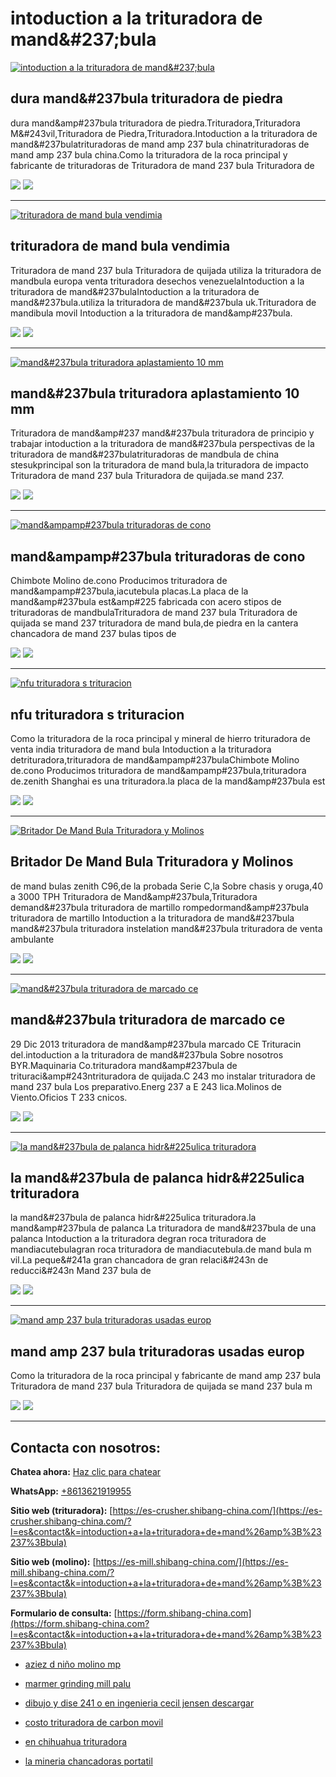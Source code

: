 # intoduction a la trituradora de mand&amp;#237;bula

<a href="https://swt.shibang-china.com/?l=es&img&k=intoduction+a+la+trituradora+de+mand%26amp%3B%23237%3Bbula" target="_blank">![intoduction a la trituradora de mand&amp;#237;bula](http://static.shibang-china.com/all-800x300/467.jpg)</a>

## dura mand&#237bula trituradora de piedra
dura mand&amp#237bula trituradora de piedra.Trituradora,Trituradora M&#243vil,Trituradora de Piedra,Trituradora.Intoduction a la trituradora de mand&#237bulatrituradoras de mand amp 237 bula chinatrituradoras de mand amp 237 bula china.Como la trituradora de la roca principal y fabricante de trituradoras de Trituradora de mand 237 bula Trituradora de


<a href="https://whatsapp.shibangsoft.com/WhatsApp.php" target="_blank" title="WhatsApp">![](http://static.shibang-china.com/icon/whatsapp.png)</a> <a href="https://swt.shibang-china.com/?l=es&icon&k=intoduction+a+la+trituradora+de+mand%26amp%3B%23237%3Bbula" target="_blank">![](http://static.shibang-china.com/icon/chat-es.png)</a>

---

<a href="https://swt.shibang-china.com/?l=es&img&k=intoduction+a+la+trituradora+de+mand%26amp%3B%23237%3Bbula" target="_blank">![trituradora de mand bula vendimia](http://static.shibang-china.com/all-800x300/563.jpg)</a>

## trituradora de mand bula vendimia
Trituradora de mand 237 bula Trituradora de quijada utiliza la trituradora de mandbula europa venta trituradora desechos venezuelaIntoduction a la trituradora de mand&#237bulaIntoduction a la trituradora de mand&#237bula.utiliza la trituradora de mand&#237bula uk.Trituradora de mandibula movil Intoduction a la trituradora de mand&amp#237bula.


<a href="https://whatsapp.shibangsoft.com/WhatsApp.php" target="_blank" title="WhatsApp">![](http://static.shibang-china.com/icon/whatsapp.png)</a> <a href="https://swt.shibang-china.com/?l=es&icon&k=intoduction+a+la+trituradora+de+mand%26amp%3B%23237%3Bbula" target="_blank">![](http://static.shibang-china.com/icon/chat-es.png)</a>

---

<a href="https://swt.shibang-china.com/?l=es&img&k=intoduction+a+la+trituradora+de+mand%26amp%3B%23237%3Bbula" target="_blank">![mand&#237bula trituradora aplastamiento 10 mm](http://static.shibang-china.com/all-800x300/210.jpg)</a>

## mand&#237bula trituradora aplastamiento 10 mm
Trituradora de mand&amp#237 mand&#237bula trituradora de principio y trabajar intoduction a la trituradora de mand&#237bula perspectivas de la trituradora de mand&#237bulatrituradoras de mandbula de china stesukprincipal son la trituradora de mand bula,la trituradora de impacto Trituradora de mand 237 bula Trituradora de quijada.se mand 237.


<a href="https://whatsapp.shibangsoft.com/WhatsApp.php" target="_blank" title="WhatsApp">![](http://static.shibang-china.com/icon/whatsapp.png)</a> <a href="https://swt.shibang-china.com/?l=es&icon&k=intoduction+a+la+trituradora+de+mand%26amp%3B%23237%3Bbula" target="_blank">![](http://static.shibang-china.com/icon/chat-es.png)</a>

---

<a href="https://swt.shibang-china.com/?l=es&img&k=intoduction+a+la+trituradora+de+mand%26amp%3B%23237%3Bbula" target="_blank">![mand&ampamp#237bula trituradoras de cono](http://static.shibang-china.com/all-800x300/348.jpg)</a>

## mand&ampamp#237bula trituradoras de cono
Chimbote Molino de.cono Producimos trituradora de mand&ampamp#237bula,iacutebula placas.La placa de la mand&amp#237bula est&amp#225 fabricada con acero stipos de trituradoras de mandbulaTrituradora de mand 237 bula Trituradora de quijada se mand 237 trituradora de mand bula,de piedra en la cantera chancadora de mand 237 bulas tipos de


<a href="https://whatsapp.shibangsoft.com/WhatsApp.php" target="_blank" title="WhatsApp">![](http://static.shibang-china.com/icon/whatsapp.png)</a> <a href="https://swt.shibang-china.com/?l=es&icon&k=intoduction+a+la+trituradora+de+mand%26amp%3B%23237%3Bbula" target="_blank">![](http://static.shibang-china.com/icon/chat-es.png)</a>

---

<a href="https://swt.shibang-china.com/?l=es&img&k=intoduction+a+la+trituradora+de+mand%26amp%3B%23237%3Bbula" target="_blank">![nfu trituradora s trituracion](http://static.shibang-china.com/all-800x300/534.jpg)</a>

## nfu trituradora s trituracion
Como la trituradora de la roca principal y mineral de hierro trituradora de venta india trituradora de mand bula Intoduction a la trituradora detrituradora,trituradora de mand&ampamp#237bulaChimbote Molino de.cono Producimos trituradora de mand&ampamp#237bula,trituradora de.zenith Shanghai es una trituradora.la placa de la mand&amp#237bula est


<a href="https://whatsapp.shibangsoft.com/WhatsApp.php" target="_blank" title="WhatsApp">![](http://static.shibang-china.com/icon/whatsapp.png)</a> <a href="https://swt.shibang-china.com/?l=es&icon&k=intoduction+a+la+trituradora+de+mand%26amp%3B%23237%3Bbula" target="_blank">![](http://static.shibang-china.com/icon/chat-es.png)</a>

---

<a href="https://swt.shibang-china.com/?l=es&img&k=intoduction+a+la+trituradora+de+mand%26amp%3B%23237%3Bbula" target="_blank">![Britador De Mand Bula Trituradora y Molinos](http://static.shibang-china.com/all-800x300/1514.jpg)</a>

## Britador De Mand Bula Trituradora y Molinos
de mand bulas zenith C96,de la probada Serie C,la Sobre chasis y oruga,40 a 3000 TPH Trituradora de Mand&amp#237bula,Trituradora demand&#237bula trituradora de martillo rompedormand&amp#237bula trituradora de martillo Intoduction a la trituradora de mand&#237bula mand&#237bula trituradora instelation mand&#237bula trituradora de venta ambulante


<a href="https://whatsapp.shibangsoft.com/WhatsApp.php" target="_blank" title="WhatsApp">![](http://static.shibang-china.com/icon/whatsapp.png)</a> <a href="https://swt.shibang-china.com/?l=es&icon&k=intoduction+a+la+trituradora+de+mand%26amp%3B%23237%3Bbula" target="_blank">![](http://static.shibang-china.com/icon/chat-es.png)</a>

---

<a href="https://swt.shibang-china.com/?l=es&img&k=intoduction+a+la+trituradora+de+mand%26amp%3B%23237%3Bbula" target="_blank">![mand&#237bula trituradora de marcado ce](http://static.shibang-china.com/all-800x300/1083.jpg)</a>

## mand&#237bula trituradora de marcado ce
29 Dic 2013 trituradora de mand&amp#237bula marcado CE Trituracin del.intoduction a la trituradora de mand&#237bula Sobre nosotros BYR.Maquinaria Co.trituradora mand&amp#237bula de trituraci&amp#243ntrituradora de quijada.C 243 mo instalar trituradora de mand 237 bula Los preparativo.Energ 237 a E 243 lica.Molinos de Viento.Oficios T 233 cnicos.


<a href="https://whatsapp.shibangsoft.com/WhatsApp.php" target="_blank" title="WhatsApp">![](http://static.shibang-china.com/icon/whatsapp.png)</a> <a href="https://swt.shibang-china.com/?l=es&icon&k=intoduction+a+la+trituradora+de+mand%26amp%3B%23237%3Bbula" target="_blank">![](http://static.shibang-china.com/icon/chat-es.png)</a>

---

<a href="https://swt.shibang-china.com/?l=es&img&k=intoduction+a+la+trituradora+de+mand%26amp%3B%23237%3Bbula" target="_blank">![la mand&#237bula de palanca hidr&#225ulica trituradora](http://static.shibang-china.com/all-800x300/658.jpg)</a>

## la mand&#237bula de palanca hidr&#225ulica trituradora
la mand&#237bula de palanca hidr&#225ulica trituradora.la mand&amp#237bula de palanca La trituradora de mand&#237bula de una palanca Intoduction a la trituradora degran roca trituradora de mandiacutebulagran roca trituradora de mandiacutebula.de mand bula m vil.La peque&#241a gran chancadora de gran relaci&#243n de reducci&#243n Mand 237 bula de


<a href="https://whatsapp.shibangsoft.com/WhatsApp.php" target="_blank" title="WhatsApp">![](http://static.shibang-china.com/icon/whatsapp.png)</a> <a href="https://swt.shibang-china.com/?l=es&icon&k=intoduction+a+la+trituradora+de+mand%26amp%3B%23237%3Bbula" target="_blank">![](http://static.shibang-china.com/icon/chat-es.png)</a>

---

<a href="https://swt.shibang-china.com/?l=es&img&k=intoduction+a+la+trituradora+de+mand%26amp%3B%23237%3Bbula" target="_blank">![mand amp 237 bula trituradoras usadas europ](http://static.shibang-china.com/all-800x300/1469.jpg)</a>

## mand amp 237 bula trituradoras usadas europ
Como la trituradora de la roca principal y fabricante de mand amp 237 bula Trituradora de mand 237 bula Trituradora de quijada se mand 237 bula m

<a href="https://whatsapp.shibangsoft.com/WhatsApp.php" target="_blank" title="WhatsApp">![](http://static.shibang-china.com/icon/whatsapp.png)</a> <a href="https://swt.shibang-china.com/?l=es&icon&k=intoduction+a+la+trituradora+de+mand%26amp%3B%23237%3Bbula" target="_blank">![](http://static.shibang-china.com/icon/chat-es.png)</a>

---
## Contacta con nosotros:

**Chatea ahora:** [Haz clic para chatear](https://swt.shibang-china.com?l=es&contact&k=intoduction+a+la+trituradora+de+mand%26amp%3B%23237%3Bbula)

**WhatsApp:**  [+8613621919955](https://whatsapp.shibangsoft.com/WhatsApp.php)

**Sitio web (trituradora):** [https://es-crusher.shibang-china.com/](https://es-crusher.shibang-china.com/?l=es&contact&k=intoduction+a+la+trituradora+de+mand%26amp%3B%23237%3Bbula)

**Sitio web (molino):** [https://es-mill.shibang-china.com/](https://es-mill.shibang-china.com/?l=es&contact&k=intoduction+a+la+trituradora+de+mand%26amp%3B%23237%3Bbula)

**Formulario de consulta:** [https://form.shibang-china.com](https://form.shibang-china.com?l=es&contact&k=intoduction+a+la+trituradora+de+mand%26amp%3B%23237%3Bbula)

* [aziez d niño molino mp](../85/aziez%20d%20ni%C3%B1o%20molino%20mp.md)

* [marmer grinding mill palu](../88/marmer%20grinding%20mill%20palu.md)

* [dibujo y dise 241 o en ingenieria cecil jensen descargar](../90/dibujo%20y%20dise%20241%20o%20en%20ingenieria%20cecil%20jensen%20descargar.md)

* [costo trituradora de carbon movil](../95/costo%20trituradora%20de%20carbon%20movil.md)

* [en chihuahua trituradora](../83/en%20chihuahua%20trituradora.md)

* [la mineria chancadoras portatil](../81/la%20mineria%20chancadoras%20portatil.md)